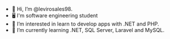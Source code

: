 - 👋 Hi, I’m @levirosales98.
- 🖥️ I'm software engineering student
- 👀 I’m interested in learn to develop apps with .NET and PHP.
- 🌱 I’m currently learning .NET, SQL Server, Laravel and MySQL.
